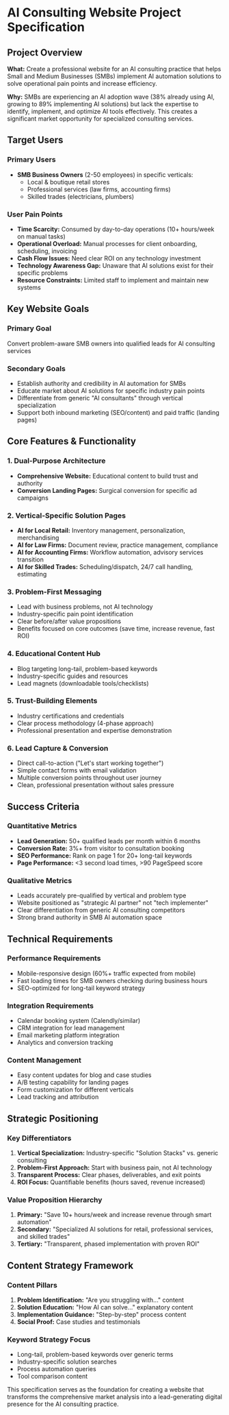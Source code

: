 # AI Consulting Website Project Specification

## Project Overview

**What:** Create a professional website for an AI consulting practice that helps Small and Medium Businesses (SMBs) implement AI automation solutions to solve operational pain points and increase efficiency.

**Why:** SMBs are experiencing an AI adoption wave (38% already using AI, growing to 89% implementing AI solutions) but lack the expertise to identify, implement, and optimize AI tools effectively. This creates a significant market opportunity for specialized consulting services.

## Target Users

### Primary Users

- **SMB Business Owners** (2-50 employees) in specific verticals:
  - Local & boutique retail stores
  - Professional services (law firms, accounting firms)
  - Skilled trades (electricians, plumbers)

### User Pain Points

- **Time Scarcity:** Consumed by day-to-day operations (10+ hours/week on manual tasks)
- **Operational Overload:** Manual processes for client onboarding, scheduling, invoicing
- **Cash Flow Issues:** Need clear ROI on any technology investment
- **Technology Awareness Gap:** Unaware that AI solutions exist for their specific problems
- **Resource Constraints:** Limited staff to implement and maintain new systems

## Key Website Goals

### Primary Goal

Convert problem-aware SMB owners into qualified leads for AI consulting services

### Secondary Goals

- Establish authority and credibility in AI automation for SMBs
- Educate market about AI solutions for specific industry pain points
- Differentiate from generic "AI consultants" through vertical specialization
- Support both inbound marketing (SEO/content) and paid traffic (landing pages)

## Core Features & Functionality

### 1. Dual-Purpose Architecture

- **Comprehensive Website:** Educational content to build trust and authority
- **Conversion Landing Pages:** Surgical conversion for specific ad campaigns

### 2. Vertical-Specific Solution Pages

- **AI for Local Retail:** Inventory management, personalization, merchandising
- **AI for Law Firms:** Document review, practice management, compliance
- **AI for Accounting Firms:** Workflow automation, advisory services transition
- **AI for Skilled Trades:** Scheduling/dispatch, 24/7 call handling, estimating

### 3. Problem-First Messaging

- Lead with business problems, not AI technology
- Industry-specific pain point identification
- Clear before/after value propositions
- Benefits focused on core outcomes (save time, increase revenue, fast ROI)

### 4. Educational Content Hub

- Blog targeting long-tail, problem-based keywords
- Industry-specific guides and resources
- Lead magnets (downloadable tools/checklists)

### 5. Trust-Building Elements

- Industry certifications and credentials
- Clear process methodology (4-phase approach)
- Professional presentation and expertise demonstration

### 6. Lead Capture & Conversion

- Direct call-to-action ("Let's start working together")
- Simple contact forms with email validation
- Multiple conversion points throughout user journey
- Clean, professional presentation without sales pressure

## Success Criteria

### Quantitative Metrics

- **Lead Generation:** 50+ qualified leads per month within 6 months
- **Conversion Rate:** 3%+ from visitor to consultation booking
- **SEO Performance:** Rank on page 1 for 20+ long-tail keywords
- **Page Performance:** <3 second load times, >90 PageSpeed score

### Qualitative Metrics

- Leads accurately pre-qualified by vertical and problem type
- Website positioned as "strategic AI partner" not "tech implementer"
- Clear differentiation from generic AI consulting competitors
- Strong brand authority in SMB AI automation space

## Technical Requirements

### Performance Requirements

- Mobile-responsive design (60%+ traffic expected from mobile)
- Fast loading times for SMB owners checking during business hours
- SEO-optimized for long-tail keyword strategy

### Integration Requirements

- Calendar booking system (Calendly/similar)
- CRM integration for lead management
- Email marketing platform integration
- Analytics and conversion tracking

### Content Management

- Easy content updates for blog and case studies
- A/B testing capability for landing pages
- Form customization for different verticals
- Lead tracking and attribution

## Strategic Positioning

### Key Differentiators

1. **Vertical Specialization:** Industry-specific "Solution Stacks" vs. generic consulting
2. **Problem-First Approach:** Start with business pain, not AI technology
3. **Transparent Process:** Clear phases, deliverables, and exit points
4. **ROI Focus:** Quantifiable benefits (hours saved, revenue increased)

### Value Proposition Hierarchy

1. **Primary:** "Save 10+ hours/week and increase revenue through smart automation"
2. **Secondary:** "Specialized AI solutions for retail, professional services, and skilled trades"
3. **Tertiary:** "Transparent, phased implementation with proven ROI"

## Content Strategy Framework

### Content Pillars

1. **Problem Identification:** "Are you struggling with..." content
2. **Solution Education:** "How AI can solve..." explanatory content
3. **Implementation Guidance:** "Step-by-step" process content
4. **Social Proof:** Case studies and testimonials

### Keyword Strategy Focus

- Long-tail, problem-based keywords over generic terms
- Industry-specific solution searches
- Process automation queries
- Tool comparison content

This specification serves as the foundation for creating a website that transforms the comprehensive market analysis into a lead-generating digital presence for the AI consulting practice.
